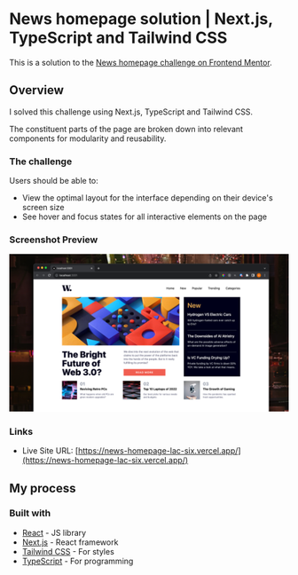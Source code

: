 # News homepage solution | Next.js, TypeScript and Tailwind CSS

This is a solution to the [News homepage challenge on Frontend Mentor](https://www.frontendmentor.io/challenges/news-homepage-H6SWTa1MFl).

## Overview

I solved this challenge using Next.js, TypeScript and Tailwind CSS.

The constituent parts of the page are broken down into relevant components for modularity and reusability.

### The challenge

Users should be able to:

- View the optimal layout for the interface depending on their device's screen size
- See hover and focus states for all interactive elements on the page

### Screenshot Preview

![](screenshot.png)

### Links

- Live Site URL: [https://news-homepage-lac-six.vercel.app/](https://news-homepage-lac-six.vercel.app/)

## My process

### Built with

- [React](https://reactjs.org/) - JS library
- [Next.js](https://nextjs.org/) - React framework
- [Tailwind CSS](https://tailwindcss.com/) - For styles
- [TypeScript](https://www.typescriptlang.org/) - For programming
